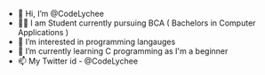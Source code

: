 - 👋 Hi, I’m @CodeLychee
- 🧑‍🎓 I am Student currently pursuing BCA ( Bachelors in Computer Applications )
- 👀 I’m interested in programming langauges
- 🌱 I’m currently learning C programming as I'm a beginner
- 📫 My Twitter id - @CodeLychee
 

<!---
CodeLychee/CodeLychee is a ✨ special ✨ repository because its `README.md` (this file) appears on your GitHub profile.
You can click the Preview link to take a look at your changes.
--->
